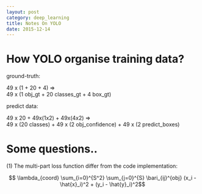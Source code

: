 ```yaml
---
layout: post
category: deep_learning
title: Notes On YOLO
date: 2015-12-14
---
```


# How YOLO organise training data?

ground-truth:

49 x (1 + 20 + 4) =>  <br />
  49 x (1 obj_gt + 20 classes_gt + 4 box_gt)

predict data:

49 x 20 + 49x(1x2) + 49x(4x2) =>  <br /> 
  49 x (20 classes) + 49 x (2 obj_confidence) + 49 x (2 predict_boxes)
  
# Some questions..

(1) The multi-part loss function differ from the code implementation:

$$ \lambda_{coord} \sum_{i=0}^{S^2} \sum_{j=0}^{S} \bari_{ij}^{obj} (x_i - \hat{x}_i)^2 + (y_i - \hat{y}_i)^2$$